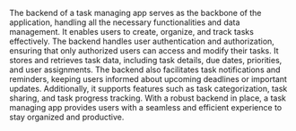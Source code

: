 The backend of a task managing app serves as the backbone of the application, handling all the necessary functionalities and data management. It enables users to create, organize, and track tasks effectively. The backend handles user authentication and authorization, ensuring that only authorized users can access and modify their tasks. It stores and retrieves task data, including task details, due dates, priorities, and user assignments. The backend also facilitates task notifications and reminders, keeping users informed about upcoming deadlines or important updates. Additionally, it supports features such as task categorization, task sharing, and task progress tracking. With a robust backend in place, a task managing app provides users with a seamless and efficient experience to stay organized and productive.
